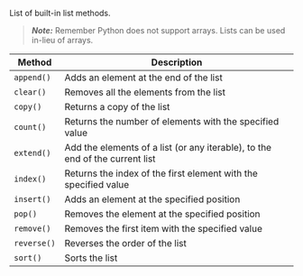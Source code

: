 List of built-in list methods.  

>***Note:*** Remember Python does not support arrays.  Lists can be used in-lieu of arrays.

Method | Description
--- | ---
`append()` | Adds an element at the end of the list
`clear()` | Removes all the elements from the list
`copy()` | Returns a copy of the list
`count()` | Returns the number of elements with the specified value
`extend()` | Add the elements of a list (or any iterable), to the end of the current list
`index()` | Returns the index of the first element with the specified value
`insert()` | Adds an element at the specified position
`pop()` | Removes the element at the specified position
`remove()` | Removes the first item with the specified value
`reverse()` | Reverses the order of the list
`sort()` | Sorts the list
